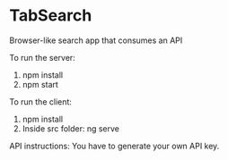 # TabSearch
Browser-like search app that consumes an API

To run the server: 
1. npm install
2. npm start

To run the client: 
1. npm install
2. Inside src folder: ng serve

API instructions:
You have to generate your own API key.
